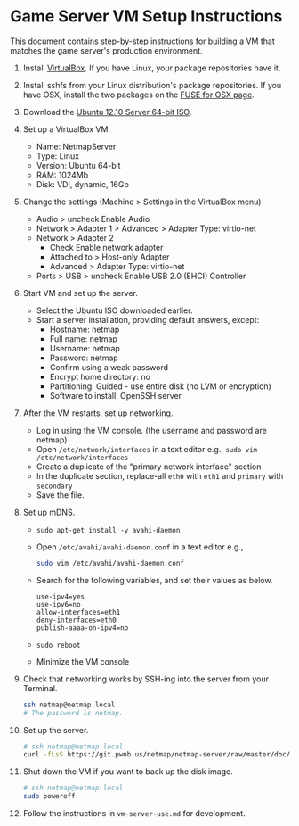 # Game Server VM Setup Instructions

This document contains step-by-step instructions for building a
VM that matches the game server's production environment.


1. Install [VirtualBox](https://www.virtualbox.org/wiki/Downloads). If you have
Linux, your package repositories have it.

2. Install sshfs from your Linux distribution's package repositories. If you
have OSX, install the two packages on the
[FUSE for OSX page](http://osxfuse.github.com/).

3. Download the
[Ubuntu 12.10 Server 64-bit ISO](http://releases.ubuntu.com/quantal/ubuntu-12.10-server-amd64.iso).

4. Set up a VirtualBox VM.
    * Name: NetmapServer
    * Type: Linux
    * Version: Ubuntu 64-bit
    * RAM: 1024Mb
    * Disk: VDI, dynamic, 16Gb

5. Change the settings (Machine > Settings in the VirtualBox menu)
    * Audio > uncheck Enable Audio
    * Network > Adapter 1 > Advanced > Adapter Type: virtio-net
    * Network > Adapter 2
        * Check Enable network adapter
        * Attached to > Host-only Adapter
        * Advanced > Adapter Type: virtio-net
    * Ports > USB > uncheck Enable USB 2.0 (EHCI) Controller

6. Start VM and set up the server.
    * Select the Ubuntu ISO downloaded earlier.
    * Start a server installation, providing default answers, except:
        * Hostname: netmap
        * Full name: netmap
        * Username: netmap
        * Password: netmap
        * Confirm using a weak password
        * Encrypt home directory: no
        * Partitioning: Guided - use entire disk (no LVM or encryption)
        * Software to install: OpenSSH server

7. After the VM restarts, set up networking.
    * Log in using the VM console. (the username and password are netmap)
    * Open `/etc/network/interfaces` in a text editor e.g.,
        `sudo vim /etc/network/interfaces`
    * Create a duplicate of the "primary network interface" section
    * In the duplicate section, replace-all `eth0` with `eth1` and
      `primary` with `secondary`
    * Save the file.

8. Set up mDNS.
    * `sudo apt-get install -y avahi-daemon`

    * Open `/etc/avahi/avahi-daemon.conf` in a text editor e.g.,

        ```bash
        sudo vim /etc/avahi/avahi-daemon.conf
        ```

    * Search for the following variables, and set their values as below.

        ```
        use-ipv4=yes
        use-ipv6=no
        allow-interfaces=eth1
        deny-interfaces=eth0
        publish-aaaa-on-ipv4=no
        ```

    * `sudo reboot`

    * Minimize the VM console

9. Check that networking works by SSH-ing into the server from your Terminal.

    ```bash
    ssh netmap@netmap.local
    # The password is netmap.
    ```

10. Set up the server.

    ```bash
    # ssh netmap@netmap.local
    curl -fLsS https://git.pwnb.us/netmap/netmap-server/raw/master/doc/vm-server-update.sh | sh
    ```

11. Shut down the VM if you want to back up the disk image.

    ```bash
    # ssh netmap@netmap.local
    sudo poweroff
    ```

12. Follow the instructions in `vm-server-use.md` for development.
